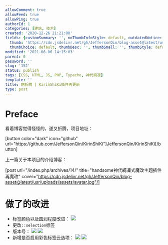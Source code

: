 ```yaml
---
allowComment: true
allowFeed: true
allowPing: true
authorId: 1
categories: [建站, 技术]
created: '2020-12-26 21:21:00'
fields: {customSummary: '', noThumbInfoStyle: default, outdatedNotice: 'no', reprint: standard,
  thumb: 'https://cdn.jsdelivr.net/gh/JeffersonQin/blog-asset@latest/usr/uploads/bg/20.png',
  thumbChoice: default, thumbDesc: '', thumbSmall: '', thumbStyle: default}
modified: '2021-06-06 14:15:03'
parent: 0
password: ''
slug: '152'
status: publish
tags: [CSS, HTML, JS, PHP, Typecho, 神代綺凜]
template: ''
title: 瞎折腾 | KirinShiKi插件再更新
type: post
---
```

# Preface

看着博客觉得怪怪的，遂又折腾，项目地址：

[button color="dark" icon="github" url="https:\/\/github.com/JeffersonQin/KirinShiKi"]JeffersonQin/KirinShiKi[/button]

上一篇关于本项目的介绍博客：

[post url="/index.php/archives/14/" title="handsome神代綺凜式魔改主题插件再魔改" cover="https://cdn.jsdelivr.net/gh/JeffersonQin/blog-asset@latest/usr/uploads/assets/avatar.jpg"/]

# 做了的改进

- 标签颜色以及圆润程度改进：
  ![](https://cdn.jsdelivr.net/gh/JeffersonQin/blog-asset@latest/usr/uploads/2020/12/1608988751.png)
- 更改`::selection`标签
- 版本号：
  ![](https://cdn.jsdelivr.net/gh/JeffersonQin/blog-asset@latest/usr/uploads/2020/12/1608988231.png)
  ![](https://cdn.jsdelivr.net/gh/JeffersonQin/blog-asset@latest/usr/uploads/2020/12/1608988244.png)
- 新增是否启用彩色标签云选项：
  ![](https://cdn.jsdelivr.net/gh/JeffersonQin/blog-asset@latest/usr/uploads/2020/12/1608988277.png)
  ![](https://cdn.jsdelivr.net/gh/JeffersonQin/blog-asset@latest/usr/uploads/2020/12/1608988289.png)

